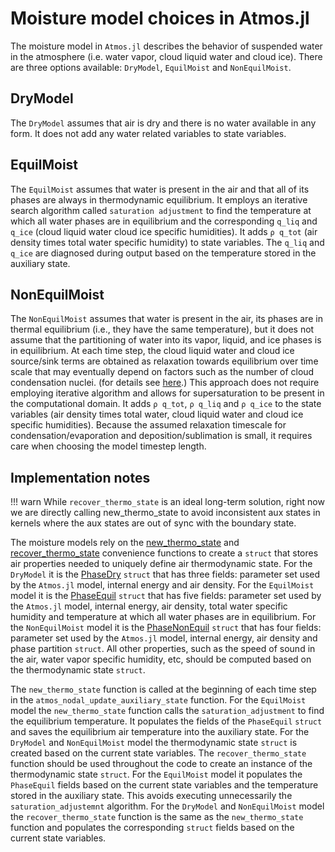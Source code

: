 # Moisture model choices in Atmos.jl

The moisture model in `Atmos.jl` describes the behavior
  of suspended water in the atmosphere (i.e. water vapor,
  cloud liquid water and cloud ice).
There are three options available: `DryModel`, `EquilMoist` and `NonEquilMoist`.


## DryModel

The `DryModel` assumes that air is dry and there is no water available
  in any form.
It does not add any water related variables to state variables.


## EquilMoist

The `EquilMoist` assumes that water is present in the air and that
  all of its phases are always in thermodynamic equilibrium.
It employs an iterative search algorithm called `saturation adjustment` to find
  the temperature at which all water phases are in equilibrium
  and the corresponding `q_liq` and `q_ice`
  (cloud liquid water cloud ice specific humidities).
It adds `ρ q_tot` (air density times total water specific humidity)
   to state variables.
The `q_liq` and `q_ice` are diagnosed during output based on the temperature
  stored in the auxiliary state.


## NonEquilMoist

The `NonEquilMoist` assumes that water is present in the air,
  its phases are in thermal equilibrium (i.e., they have the same temperature),
  but it does not assume that the partitioning of water
  into its vapor, liquid, and ice phases is in equilibrium.
At each time step, the cloud liquid water and cloud ice source/sink terms
  are obtained as relaxation towards equilibrium over time scale
  that may eventually depend on factors such as the number of cloud condensation nuclei.
  (for details see [here](https://clima.github.io/ClimateMachine.jl/latest/Theory/Atmos/Microphysics/#Cloud-water-condensation/evaporation).)
This approach does not require employing iterative algorithm and
  allows for supersaturation to be present in the computational domain.
It adds `ρ q_tot`, `ρ q_liq` and `ρ q_ice` to the state variables
  (air density times total water, cloud liquid water and cloud ice specific humidities).
Because the assumed relaxation timescale for condensation/evaporation and
  deposition/sublimation is small, it requires care when choosing the
  model timestep length.


## Implementation notes

!!! warn
    While `recover_thermo_state` is an ideal long-term solution,
    right now we are directly calling new_thermo_state to avoid
    inconsistent aux states in kernels where the aux states are
    out of sync with the boundary state.

The moisture models rely on the
  [new\_thermo\_state](https://clima.github.io/ClimateMachine.jl/latest/APIs/Atmos/AtmosModel/#ClimateMachine.Atmos.new_thermo_state)
  and
  [recover\_thermo\_state](https://clima.github.io/ClimateMachine.jl/latest/APIs/Atmos/AtmosModel/#ClimateMachine.Atmos.recover_thermo_state)
  convenience functions to create a `struct` that stores
  air properties needed to uniquely define air thermodynamic state.
For the `DryModel` it is the
  [PhaseDry](https://clima.github.io/Thermodynamics.jl/dev/API/#Thermodynamics.PhaseDry)
  `struct` that has three fields:
  parameter set used by the `Atmos.jl` model, internal energy and air density.
For the `EquilMoist` model it is the
  [PhaseEquil](https://clima.github.io/Thermodynamics.jl/dev/API/#Thermodynamics.PhaseEquil)
  `struct` that has five fields:
  parameter set used by the `Atmos.jl` model, internal energy, air density,
  total water specific humidity and temperature at which all water phases
  are in equilibrium.
For the `NonEquilMoist` model it is the
  [PhaseNonEquil](https://clima.github.io/Thermodynamics.jl/dev/API/#Thermodynamics.PhaseNonEquil)
  `struct` that has four fields:
  parameter set used by the `Atmos.jl` model, internal energy,
  air density and phase partition `struct`.
All other properties, such as the speed of sound in the air,
  water vapor specific humidity,
  etc, should be computed based on the thermodynamic state `struct`.

The `new_thermo_state` function is called at the beginning of each time step
  in the `atmos_nodal_update_auxiliary_state` function.
For the `EquilMoist` model the `new_thermo_state` function calls
  the `saturation_adjustment` to find the equilibrium temperature.
It populates the fields of the `PhaseEquil` `struct`
  and saves the equilibrium air temperature into the auxiliary state.
For the `DryModel` and `NonEquilMoist` model the thermodynamic state `struct`
  is created based on the current state variables.
The `recover_thermo_state` function should be used throughout the code to create
  an instance of the thermodynamic state `struct`.
For the `EquilMoist` model it populates the `PhaseEquil` fields based on the
  current state variables and the temperature stored in the auxiliary state.
This avoids executing unnecessarily the `saturation_adjustemnt` algorithm.
For the `DryModel` and `NonEquilMoist` model the `recover_thermo_state`
  function is the same as the `new_thermo_state` function
  and populates the corresponding `struct` fields based on
  the current state variables.
